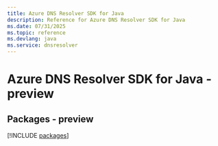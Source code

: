 ```yaml
---
title: Azure DNS Resolver SDK for Java
description: Reference for Azure DNS Resolver SDK for Java
ms.date: 07/31/2025
ms.topic: reference
ms.devlang: java
ms.service: dnsresolver
---
```

# Azure DNS Resolver SDK for Java - preview
## Packages - preview
[!INCLUDE [packages](dns-resolver-index.md)]